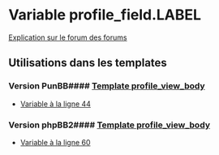 # Variable profile_field.LABEL
[Explication sur le forum des forums](http://forum.forumactif.com/t294113-listing-des-variables#profile_field.LABEL)
## Utilisations dans les templates
### Version PunBB#### [Template profile_view_body](punbb/profile_view_body.md)
* [Variable à la ligne 44](../punbb/profile_view_body.tpl#L44)
### Version phpBB2#### [Template profile_view_body](subsilver/profile_view_body.md)
* [Variable à la ligne 60](../subsilver/profile_view_body.tpl#L60)